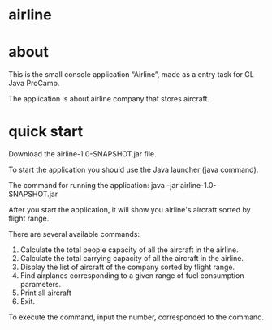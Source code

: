 # airline

# about
This is the small console application “Airline”, made as a entry task for GL Java ProCamp.

The application is about airline company that stores aircraft.

# quick start
Download the airline-1.0-SNAPSHOT.jar file.

To start the application you should use the Java launcher (java command).

The command for running the application: java -jar airline-1.0-SNAPSHOT.jar


After you start the application, it will show you airline's aircraft sorted by flight range.

There are several available commands:
1.  Calculate the total people capacity of all the aircraft in the airline.
2.  Calculate the total carrying capacity of all the aircraft in the airline.
3.  Display the list of aircraft of the company sorted by flight range.
4. Find airplanes corresponding to a given range of fuel consumption parameters.
5. Print all aircraft
10. Exit.

To execute the command, input the number, corresponded to the command.
